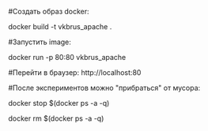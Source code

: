 #Создать образ docker: 

docker build -t vkbrus_apache .

#Запустить image: 

docker run -p 80:80 vkbrus_apache

#Перейти в браузер: 
http://localhost:80


#После экспериментов можно "прибраться" от мусора: 

docker stop $(docker ps -a -q)

docker rm $(docker ps -a -q)
